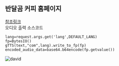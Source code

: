 ## 반달곰 커피 홈페이지
[참조링크](https://반달곰커피)\
오디오 출력 소스코드
```
lang=request.args.get('lang',DEFAULT_LANG)
fp=BytesIO()
gTTS(text,"com",lang).write_to_fp(fp)
encoded_audio_data=base64.b64encode(fp.getvalue())
```
![david](https://github.com/user-attachments/assets/2b08d19f-4211-4bdc-9eab-886dc4988b38)
